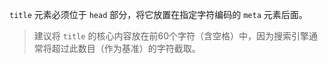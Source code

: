 `title` 元素必须位于 `head` 部分，将它放置在指定字符编码的 `meta` 元素后面。

> 建议将 `title` 的核心内容放在前60个字符（含空格）中，因为搜索引擎通常将超过此数目（作为基准）的字符截取。
